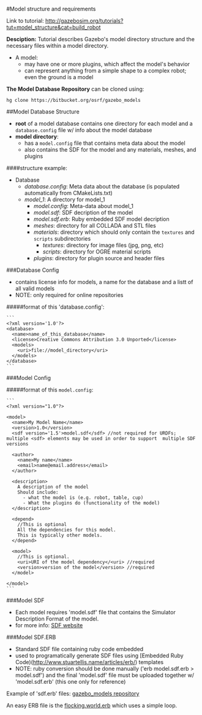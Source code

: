 #Model structure and requirements

Link to tutorial: http://gazebosim.org/tutorials?tut=model_structure&cat=build_robot

**Desciption:** Tutorial describes Gazebo's model directory structure and the necessary files within a model directory.

- A model:
  - may have one or more plugins, which affect the model's behavior
  - can represent anything from a simple shape to a complex robot; even the ground is a model

**The Model Database Repository** can be cloned using:
```
hg clone https://bitbucket.org/osrf/gazebo_models
```

##Model Database Structure

- **root** of a model database contains one directory for each model and a `database.config` file w/ info about the model database
- **model directory**: 
  - has a `model.config` file that contains meta data about the model
  - also contains the SDF for the model and any materials, meshes, and plugins

####structure example:

- Database
  - *database.config*: Meta data about the database (is populated automatically from CMakeLists.txt)
  - *model_1*: A directory for model_1
    - *model.config*: Meta-data about model_1
    - *model.sdf*: SDF decription of the model
    - *model.sdf.erb*: Ruby embedded SDF model decription
    - *meshes*: directory for all COLLADA and STL files
    - *materials*: directory which should only contain the `textures` and `scripts` subdirectories
      - *textures*: directory for image files (jpg, png, etc)
      - *scripts*: directory for OGRE material scripts
    - *plugins*: directory for plugin source and header files

###Database Config

- contains license info for models, a name for the database and a listt of all valid models
- NOTE: only required for online repositories

#####format of this 'database.config':

    ```
    <?xml version='1.0'?>
    <database>
      <name>name_of_this_database</name>
      <license>Creative Commons Attribution 3.0 Unported</license>
      <models>
        <uri>file://model_directory</uri>
      </models>
    </database>
    ```

###Model Config

#####format of this `model.config`:

    ```
    <?xml version="1.0"?>

    <model>
      <name>My Model Name</name>
      <version>1.0</version>
      <sdf version='1.5'>model.sdf</sdf> //not required for URDFs; multiple <sdf> elements may be used in order to support  multiple SDF versions

      <author>
        <name>My name</name>
        <email>name@email.address</email>
      </author>

      <description>
        A description of the model
        Should include: 
          - what the model is (e.g. robot, table, cup)
          - What the plugins do (functionality of the model)
      </description>

      <depend>
        //This is optional
        All the dependencies for this model.
        This is typically other models.
      </depend>

      <model>
        //This is optional.
        <uri>URI of the model dependency</<uri> //required
        <version>version of the model</version> //required
      </model>

    </model>
    ```

###Model SDF

- Each model requires 'model.sdf' file that contains the Simulator Description Format of the model.
- for more info: [SDF website](http://sdformat.org/)

###Model SDF.ERB

- Standard SDF file containing ruby code embedded
- used to programatically generate SDF files using [Embedded Ruby Code)(http://www.stuartellis.name/articles/erb/) templates
- NOTE: ruby conversion should be done manually ('erb model.sdf.erb > model.sdf') and the final 'model.sdf' file must be uploaded together w/ 'model.sdf.erb' (this one only for reference)

Example of 'sdf.erb' files: [gazebo_models repository](https://bitbucket.org/osrf/gazebo_models/src)

An easy ERB file is the [flocking.world.erb](https://bitbucket.org/osrf/gazebo/src/b54961341ffb938a9f99c9976aed50a771c95216/worlds/flocking.world.erb?at=default&fileviewer=file-view-default) which uses a simple loop.
 
